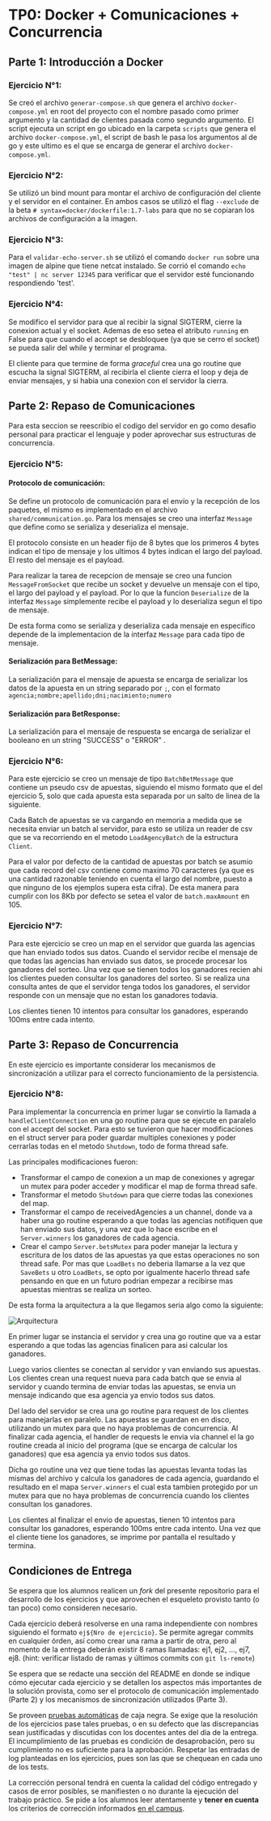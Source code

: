 # TP0: Docker + Comunicaciones + Concurrencia

## Parte 1: Introducción a Docker

### Ejercicio N°1:

Se creó el archivo `generar-compose.sh` que genera el archivo `docker-compose.yml` en root del proyecto con el nombre pasado como primer argumento y la cantidad de clientes pasada como segundo argumento. El script ejecuta un script en go ubicado en la carpeta `scripts` que genera el archivo `docker-compose.yml`, el script de bash le pasa los argumentos al de go y este ultimo es el que se encarga de generar el archivo `docker-compose.yml`.

### Ejercicio N°2:

Se utilizó un bind mount para montar el archivo de configuración del cliente y el servidor en el container. En ambos casos se utilizó el flag `--exclude` de la beta `# syntax=docker/dockerfile:1.7-labs` para que no se copiaran los archivos de configuración a la imagen.

### Ejercicio N°3:

Para el `validar-echo-server.sh` se utilizó el comando `docker run` sobre una imagen de alpine que tiene netcat instalado. Se corrió el comando `echo "test" | nc server 12345` para verificar que el servidor esté funcionando respondiendo 'test'.

### Ejercicio N°4:

Se modifico el servidor para que al recibir la signal SIGTERM, cierre la conexion actual y el socket. Ademas de eso setea el atributo `running` en False para que cuando el accept se desbloquee (ya que se cerro el socket) se pueda salir del while y terminar el programa.

El cliente para que termine de forma _graceful_ crea una go routine que escucha la signal SIGTERM, al recibirla el cliente cierra el loop y deja de enviar mensajes, y si habia una conexion con el servidor la cierra.

## Parte 2: Repaso de Comunicaciones

Para esta seccion se reescribio el codigo del servidor en go como desafio personal para practicar el lenguaje y poder aprovechar sus estructuras de concurrencia.

### Ejercicio N°5:

#### Protocolo de comunicación:

Se define un protocolo de comunicación para el envío y la recepción de los paquetes, el mismo es implementado en el archivo `shared/communication.go`. Para los mensajes se creo una interfaz `Message` que define como se serializa y deserializa el mensaje.

El protocolo consiste en un header fijo de 8 bytes que los primeros 4 bytes indican el tipo de mensaje y los ultimos 4 bytes indican el largo del payload. El resto del mensaje es el payload.

Para realizar la tarea de recepcion de mensaje se creo una funcion `MessageFromSocket` que recibe un socket y devuelve un mensaje con el tipo, el largo del payload y el payload. Por lo que la funcion `Deserialize` de la interfaz `Message` simplemente recibe el payload y lo deserializa segun el tipo de mensaje.

De esta forma como se serializa y deserializa cada mensaje en especifico depende de la implementacion de la interfaz `Message` para cada tipo de mensaje.

#### Serialización para BetMessage:

La serialización para el mensaje de apuesta se encarga de serializar los datos de la apuesta en un string separado por `;`, con el formato `agencia;nombre;apellido;dni;nacimiento;numero`

#### Serialización para BetResponse:

La serialización para el mensaje de respuesta se encarga de serializar el booleano en un string "SUCCESS" o "ERROR" .

### Ejercicio N°6:

Para este ejercicio se creo un mensaje de tipo `BatchBetMessage` que contiene un pseudo csv de apuestas, siguiendo el mismo formato que el del ejercicio 5, solo que cada apuesta esta separada por un salto de linea de la siguiente.

Cada Batch de apuestas se va cargando en memoria a medida que se necesita enviar un batch al servidor, para esto se utiliza un reader de csv que se va recorriendo en el metodo `LoadAgencyBatch` de la estructura `Client`.

Para el valor por defecto de la cantidad de apuestas por batch se asumio que cada record del csv contiene como maximo 70 caracteres (ya que es una cantidad razonable teniendo en cuenta el largo del nombre, puesto a que ninguno de los ejemplos supera esta cifra). De esta manera para cumplir con los 8Kb por defecto se setea el valor de `batch.maxAmount` en 105.

### Ejercicio N°7:

Para este ejercicio se creo un map en el servidor que guarda las agencias que han enviado todos sus datos. Cuando el servidor recibe el mensaje de que todas las agencias han enviado sus datos, se procede procesar los ganadores del sorteo. Una vez que se tienen todos los ganadores recien ahi los clientes pueden consultar los ganadores del sorteo. Si se realiza una consulta antes de que el servidor tenga todos los ganadores, el servidor responde con un mensaje que no estan los ganadores todavia.

Los clientes tienen 10 intentos para consultar los ganadores, esperando 100ms entre cada intento.

## Parte 3: Repaso de Concurrencia

En este ejercicio es importante considerar los mecanismos de sincronización a utilizar para el correcto funcionamiento de la persistencia.

### Ejercicio N°8:

Para implementar la concurrencia en primer lugar se convirtio la llamada a `handleClientConnection` en una go routine para que se ejecute en paralelo con el accept del socket. Para esto se tuvieron que hacer modificaciones en el struct server para poder guardar multiples conexiones y poder cerrarlas todas en el metodo `Shutdown`, todo de forma thread safe.

Las principales modificaciones fueron:

- Transformar el campo de conexion a un map de conexiones y agregar un mutex para poder acceder y modificar el map de forma thread safe.
- Transformar el metodo `Shutdown` para que cierre todas las conexiones del map.
- Transformar el campo de receivedAgencies a un channel, donde va a haber una go routine esperando a que todas las agencias notifiquen que han enviado sus datos, y una vez que lo hace escribe en el `Server.winners` los ganadores de cada agencia.
- Crear el campo `Server.betsMutex` para poder manejar la lectura y escritura de los datos de las apuestas ya que estas operaciones no son thread safe. Por mas que `LoadBets` no deberia llamarse a la vez que `SaveBets` u otro `LoadBets`, se opto por igualmente hacerlo thread safe pensando en que en un futuro podrian empezar a recibirse mas apuestas mientras se realiza un sorteo.

De esta forma la arquitectura a la que llegamos seria algo como la siguiente:

![Arquitectura](arquitectura.png)

En primer lugar se instancia el servidor y crea una go routine que va a estar esperando a que todas las agencias finalicen para asi calcular los ganadores.

Luego varios clientes se conectan al servidor y van enviando sus apuestas. Los clientes crean una request nueva para cada batch que se envia al servidor y cuando termina de enviar todas las apuestas, se envia un mensaje indicando que esa agencia ya envio todos sus datos.

Del lado del servidor se crea una go routine para request de los clientes para manejarlas en paralelo. Las apuestas se guardan en en disco, utilizando un mutex para que no haya problemas de concurrencia. Al finalizar cada agencia, el handler de requests le envia via channel el la go routine creada al inicio del programa (que se encarga de calcular los ganadores) que esa agencia ya envio todos sus datos.

Dicha go routine una vez que tiene todas las apuestas levanta todas las mismas del archivo y calcula los ganadores de cada agencia, guardando el resultado en el mapa `Server.winners` el cual esta tambien protegido por un mutex para que no haya problemas de concurrencia cuando los clientes consultan los ganadores.

Los clientes al finalizar el envio de apuestas, tienen 10 intentos para consultar los ganadores, esperando 100ms entre cada intento. Una vez que el cliente tiene los ganadores, se imprime por pantalla el resultado y termina.

## Condiciones de Entrega

Se espera que los alumnos realicen un _fork_ del presente repositorio para el desarrollo de los ejercicios y que aprovechen el esqueleto provisto tanto (o tan poco) como consideren necesario.

Cada ejercicio deberá resolverse en una rama independiente con nombres siguiendo el formato `ej${Nro de ejercicio}`. Se permite agregar commits en cualquier órden, así como crear una rama a partir de otra, pero al momento de la entrega deberán existir 8 ramas llamadas: ej1, ej2, ..., ej7, ej8.
(hint: verificar listado de ramas y últimos commits con `git ls-remote`)

Se espera que se redacte una sección del README en donde se indique cómo ejecutar cada ejercicio y se detallen los aspectos más importantes de la solución provista, como ser el protocolo de comunicación implementado (Parte 2) y los mecanismos de sincronización utilizados (Parte 3).

Se proveen [pruebas automáticas](https://github.com/7574-sistemas-distribuidos/tp0-tests) de caja negra. Se exige que la resolución de los ejercicios pase tales pruebas, o en su defecto que las discrepancias sean justificadas y discutidas con los docentes antes del día de la entrega. El incumplimiento de las pruebas es condición de desaprobación, pero su cumplimiento no es suficiente para la aprobación. Respetar las entradas de log planteadas en los ejercicios, pues son las que se chequean en cada uno de los tests.

La corrección personal tendrá en cuenta la calidad del código entregado y casos de error posibles, se manifiesten o no durante la ejecución del trabajo práctico. Se pide a los alumnos leer atentamente y **tener en cuenta** los criterios de corrección informados [en el campus](https://campusgrado.fi.uba.ar/mod/page/view.php?id=73393).
